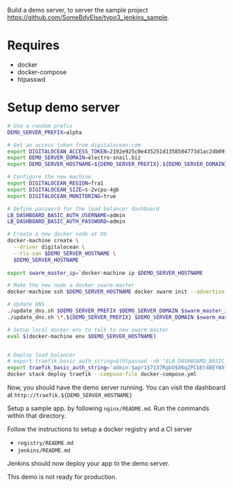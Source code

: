 Build a demo server, to server the sample project https://github.com/SomeBdyElse/typo3_jenkins_sample.

# Requires

* docker
* docker-compose
* htpasswd


# Setup demo server
```bash
# Use a random prefix
DEMO_SERVER_PREFIX=alpha

# Get an access token from digitalocean.com
export DIGITALOCEAN_ACCESS_TOKEN=2192e925c0e435251d1358504773d1ac2db0910891318d498995e5a37e8bbb5e
export DEMO_SERVER_DOMAIN=electro-snail.biz
export DEMO_SERVER_HOSTNAME=${DEMO_SERVER_PREFIX}.${DEMO_SERVER_DOMAIN}

# Configure the new machine
export DIGITALOCEAN_REGION=fra1
export DIGITALOCEAN_SIZE=s-2vcpu-4gb
export DIGITALOCEAN_MONITORING=true

# Define password for the load balancer dashboard
LB_DASHBOARD_BASIC_AUTH_USERNAME=admin
LB_DASHBOARD_BASIC_AUTH_PASSWORD=admin

# Create a new docker node at DO
docker-machine create \
  --driver digitalocean \
  --tls-san $DEMO_SERVER_HOSTNAME \
  $DEMO_SERVER_HOSTNAME
  
export swarm_master_ip=`docker-machine ip $DEMO_SERVER_HOSTNAME

# Make the new node a docker swarm master
docker-machine ssh $DEMO_SERVER_HOSTNAME docker swarm init --advertise-addr=${swarm_master_ip}

# Update DNS
./update_dns.sh $DEMO_SERVER_PREFIX $DEMO_SERVER_DOMAIN $swarm_master_ip $DIGITALOCEAN_ACCESS_TOKEN
./update_dns.sh \*.${DEMO_SERVER_PREFIX} $DEMO_SERVER_DOMAIN $swarm_master_ip $DIGITALOCEAN_ACCESS_TOKEN

# Setup local docker env to talk to new swarm master 
eval $(docker-machine env $DEMO_SERVER_HOSTNAME)


# Deploy load balancer
# export traefik_basic_auth_string=$(htpasswd -nb "$LB_DASHBOARD_BASIC_AUTH_USERNAME" "$LB_DASHBOARD_BASIC_AUTH_PASSWORD")
export traefik_basic_auth_string='admin:$apr1$7137RgbO$86qZPCbEt4BEYWXfDBDQK1'
docker stack deploy traefik --compose-file docker-compose.yml
```

Now, you should have the demo server running. 
You can visit the dashboard at `http://traefik.${DEMO_SERVER_HOSTNAME}`

Setup a sample app. by following `nginx/README.md`. Run the commands within that directory. 

Follow the instructions to setup a docker registry and a CI server
* `registry/README.md` 
* `jenkins/README.md`

Jenkins should now deploy your app to the demo server.

This demo is not ready for production. 
